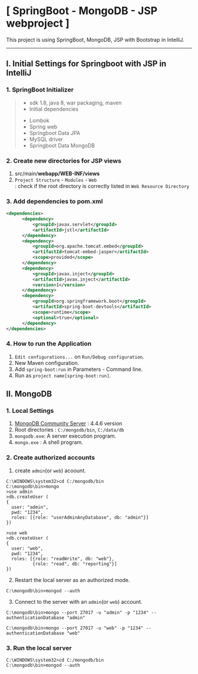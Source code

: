 # [ SpringBoot - MongoDB - JSP webproject ]
This project is using SpringBoot, MongoDB, JSP with Bootstrap in IntelliJ. 
***

## I. Initial Settings for Springboot with JSP in IntelliJ
### 1. SpringBoot Initializer
   > * sdk 1.8, java 8, war packaging, maven
   > * Initial dependencies
   >  - Lombok
   >  - Spring web
   >  - Springboot Data JPA
   >  - MySQL driver
   >  - Springboot Data MongoDB

### 2. Create new directories for JSP views
1. src/main/__webapp/WEB-INF/views__
2. `Project Structure` - `Modules` - `Web`   
      : check if the root directory is correctly listed in `Web Resource Directory`

### 3. Add dependencies to pom.xml
```xml
<dependencies>
      <dependency>
          <groupId>javax.servlet</groupId>
          <artifactId>jstl</artifactId>
      </dependency>
      <dependency>
          <groupId>org.apache.tomcat.embed</groupId>
          <artifactId>tomcat-embed-jasper</artifactId>
          <scope>provided</scope>
      </dependency>
      <dependency>
          <groupId>javax.inject</groupId>
          <artifactId>javax.inject</artifactId>
          <version>1</version>
      </dependency>
      <dependency>
          <groupId>org.springframework.boot</groupId>
          <artifactId>spring-boot-devtools</artifactId>
          <scope>runtime</scope>
          <optional>true</optional>
      </dependency>
</dependencies>
```
### 4. How to run the Application
1. `Edit configurations...` on `Run/Debug configuration`.
2. New Maven configuration.
3. Add `spring-boot:run` in Parameters - Command line.
4. Run as `project name[spring-boot:run]`.

## II. MongoDB
### 1. Local Settings
1. [MongoDB Community Server](https://www.mongodb.com/try/download/community/) : 4.4.6 version
2. Root directories : `C:/mongodb/bin`, `C:/data/db`
3. `mongodb.exe`: A server execution program.
4. `mongo.exe` : A shell program.
### 2. Create authorized accounts
1. create `admin`(or `web`) acoount.
```shell
C:\WINDOWS\system32>cd C:/mongodb/bin
C:\mongodb\bin>mongo
>use admin
>db.createUser (
{
  user: "admin",
  pwd: "1234",
  roles: [{role: "userAdminAnyDatabase", db: "admin"}]
})
```
```shell
>use web
>db.createUser (
{
  user: "web",
  pwd: "1234",
  roles: [{role: "readWrite", db: "web"}, 
          {role: "read", db: "reporting"}]
})
```
2. Restart the local server as an authorized mode.
```shell
C:\mongodb\bin>mongod --auth
```
3. Connect to the server with an `admin`(or `web`) account.
```shell
C:\mongodb\bin>mongo --port 27017 -u "admin" -p "1234" --authenticationDatabase "admin"
```
```shell
C:\mongodb\bin>mongo --port 27017 -u "web" -p "1234" --authenticationDatabase "web"
```

### 3. Run the local server
```shell
C:\WINDOWS\system32>cd C:/mongodb/bin
C:\mongodb\bin>mongod --auth
```



